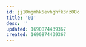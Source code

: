 ```yaml
---
id: jj10mgmhk5evhghfk3nz08o
title: '01'
desc: ''
updated: 1690874439367
created: 1690874439367
---
```

